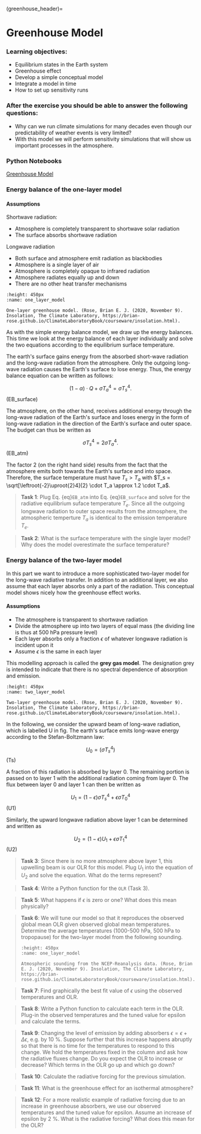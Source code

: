 (greenhouse_header)=
# Greenhouse Model 

### Learning objectives:
* Equilibrium states in the Earth system
* Greenhouse effect
* Develop a simple conceptual model
* Integrate a model in time 
* How to set up sensitivity runs

### After the exercise you should be able to answer the following questions:
* Why can we run climate simulations for many decades even though our predictability of weather events is very limited?
* With this model we will perform sensitivity simulations that will show us important processes in the atmosphere.

### Python Notebooks
[Greenhouse Model](greenhouse:exercise)


### Energy balance of the one-layer model

#### Assumptions
Shortwave radiation:
- Atmosphere is completely transparent to shortwave solar radiation
- The surface absorbs shortwave radiation

Longwave radiation 
- Both surface and atmosphere emit radiation as blackbodies
- Atmosphere is a single layer of air
- Atmosphere is completely opaque to infrared radiation
- Atmosphere radiates equally up and down
- There are no other heat transfer mechanisms

```{figure} ./pics/one_layer_model.png
:height: 450px
:name: one_layer_model

One-layer greenhouse model. (Rose, Brian E. J. (2020, November 9). Insolation, The Climate Laboratory, https://brian-rose.github.io/ClimateLaboratoryBook/courseware/insolation.html).
```



As with the simple energy balance model, we draw up the energy balances. This
time we look at the energy balance of each layer individually and solve the two
equations according to the equilibrium surface temperature.

The earth's surface gains energy from the absorbed short-wave radiation and the
long-wave radiation from the atmosphere. Only the outgoing long-wave radiation causes
the Earth's surface to lose energy. Thus, the energy balance equation can be
written as follows:

$$
(1-\alpha) \cdot Q + \sigma T_a^4 = \sigma T_s^4.
$$ (EB_surface)

The atmosphere, on the other hand, receives additional energy through the
long-wave radiation of the Earth's surface and loses energy in the form of
long-wave radiation in the direction of the Earth's surface and outer space.
The budget can thus be written as

$$
\sigma T_s^4 = 2 \sigma T_a^4.
$$ (EB_atm)

 The factor 2 (on the right hand side) results from the fact that the atmosphere emits both towards the
Earth's surface and into space. Therefore, the surface temperature must have
$T_s>T_a$ with $T_s = \sqrt[\leftroot{-2}\uproot{2}4]{2} \cdot T_a \approx 1.2
\cdot T_a$. 

> **Task 1**: Plug Eq. {eq}`EB_atm` into Eq. {eq}`EB_surface` and solve for
> the radiative equilibrium suface temperature $T_e$. Since all
> the outgoing longwave radiation to outer space results from the atmosphere,
> the atmospheric temperture $T_a$ is identical to the emission temperature $T_e$.

> **Task 2**: What is the surface temperature with the single layer model? Why
> does the model overestimate the surface temperature?



### Energy balance of the two-layer model
In this part we want to introduce a more sophisticated two-layer model for the
long-wave radiative transfer. In addition to an additional layer, we also
assume that each layer absorbs only a part of the radiation. This conceptual
model shows nicely how the greenhouse effect works.

#### Assumptions
- The atmosphere is transparent to shortwave radiation
- Divide the atmosphere up into two layers of equal mass (the dividing line is thus at 500 hPa pressure level)
- Each layer absorbs only a fraction $\epsilon$ of whatever longwave radiation is incident upon it
- Assume $\epsilon$ is the same in each layer

This modelling approach is called the **grey gas model**. The designation grey is
intended to indicate that there is no spectral dependence of absorption and
emission.

```{figure} ./pics/two_layer_model.png
:height: 450px
:name: two_layer_model

Two-layer greenhouse model. (Rose, Brian E. J. (2020, November 9). Insolation, The Climate Laboratory, https://brian-rose.github.io/ClimateLaboratoryBook/courseware/insolation.html).
```

In the following, we consider the upward beam of long-wave radiation, which is
labelled U in fig. The earth's surface emits long-wave energy according to
the Stefan-Boltzmann law:

$$
U_0 = (\sigma T_s^4)
$$ (Ts)

A fraction of this radiation is absorbed by layer 0. The remaining portion is
passed on to layer 1 with the additional radiation coming from layer 0. The flux
between layer 0 and layer 1 can then be written as

$$
U_1=(1-\epsilon)\sigma T_s^4+\epsilon \sigma T_0^4
$$ (U1)

Similarly, the upward longwave radiation above layer 1 can be determined and written as 

$$
U_2=(1-\epsilon)U_1+\epsilon \sigma T_1^4
$$ (U2)

> **Task 3**: Since there is no more atmosphere above layer 1, this upwelling
> beam is our OLR for this model. Plug $U_1$ into the equation of $U_2$ and
> solve the equation. What do the terms represent? 

> **Task 4**: Write a Python function for the `OLR` (Task 3). 

> **Task 5**: What happens if $\epsilon$ is zero or one? What does this mean physically?

> **Task 6**: We will tune our model so that it reproduces the observed global mean OLR given observed global mean temperatures. Determine the average temperatures (1000-500 hPa, 500 hPa to tropopause) for the two-layer model from the following sounding.
> ```{figure} ./pics/vertical_profile.png
> :height: 450px
> :name: one_layer_model
>
> Atmospheric sounding from the NCEP-Reanalysis data. (Rose, Brian E. J. (2020, November 9). Insolation, The Climate Laboratory, https://brian-rose.github.io/ClimateLaboratoryBook/courseware/insolation.html).
>```

> **Task 7**: Find graphically the best fit value of $\epsilon$ using the observed temperatures and OLR.

> **Task 8**: Write a Python function to calculate each term in the OLR.
> Plug-in the observed temperatures and the tuned value for epsilon and
> calculate the terms.

> **Task 9**: Changing the level of emission by adding absorbers $\epsilon=\epsilon+\Delta \epsilon$, e.g. by 10 %.
> Suppose further that this increase happens abruptly so that there is no time
> for the temperatures to respond to this change. We hold the temperatures
> fixed in the column and ask how the radiative fluxes change.
> Do you expect the OLR to increase or decrease? Which terms in the OLR go up and which go down?

> **Task 10**: Calculate the radiative forcing for the previous simulation.

> **Task 11**: What is the greenhouse effect for an isothermal atmosphere?

> **Task 12**: For a more realistic example of radiative forcing due to an
> increase in greenhouse absorbers, we use our observed temperatures and the
> tuned value for epsilon. Assume an increase of epsilon by 2 %. What is the radiative forcing?
> What does this mean for the OLR? 


